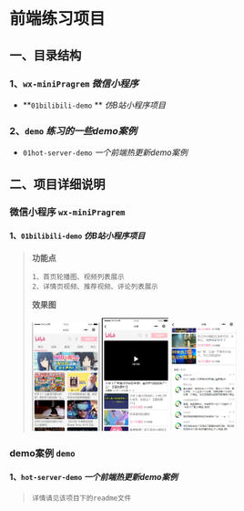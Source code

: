 #  前端练习项目

## 一、目录结构

### 1、`wx-miniPragrem`  *微信小程序*

+ **`01bilibili-demo` **  *仿B站小程序项目*

### 2、`demo` *练习的一些demo案例*

+ `01hot-server-demo` *一个前端热更新demo案例*

## 二、项目详细说明

###  **微信小程序** `wx-miniPragrem`

#### 1、`01bilibili-demo`   *仿B站小程序项目*

> **功能点**
>
> ```
> 1、首页轮播图、视频列表展示
> 2、详情页视频、推荐视频、评论列表展示
> ```
>
> **效果图**
>
> <img src="./99效果图/01wx-miniPragrem/bilibili-demo/首页效果图.png" alt="首页效果图" title="首页效果图" style="zoom:25%;" />                 <img src="./99效果图/01wx-miniPragrem/bilibili-demo/详情页效果图1.png" alt="详情页效果图1" title="详情页效果图1" style="zoom:25%;" />                  <img src="./99效果图/01wx-miniPragrem/bilibili-demo/详情页效果图2.png" alt="详情页效果图2" title="详情页效果图2" style="zoom:25%;" />     

### **demo案例** `demo`

#### 1、`hot-server-demo` *一个前端热更新demo案例*

> ```
> 详情请见该项目下的readme文件
> ```
>
> 

